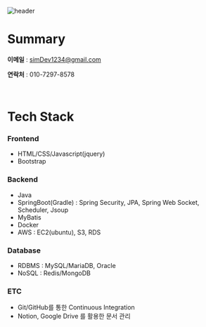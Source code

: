 ![header](https://capsule-render.vercel.app/api?type=waving&color=E3826C&height=250&section=header&text=Goeun%20Choi&fontSize=90&animation=fadeIn)

# Summary
**이메일** : simDev1234@gmail.com

**연락처** : 010-7297-8578

<br>

# Tech Stack      
### Frontend

- HTML/CSS/Javascript(jquery)
- Bootstrap

### Backend

- Java
- SpringBoot(Gradle) : Spring Security, JPA, Spring Web Socket, Scheduler, Jsoup
- MyBatis
- Docker
- AWS : EC2(ubuntu), S3, RDS

### Database

- RDBMS : MySQL/MariaDB, Oracle
- NoSQL : Redis/MongoDB

### ETC

- Git/GitHub를 통한 Continuous Integration
- Notion, Google Drive 를 활용한 문서 관리
